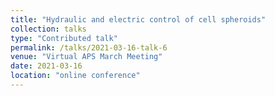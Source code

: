 ```yaml
---
title: "Hydraulic and electric control of cell spheroids"
collection: talks
type: "Contributed talk"
permalink: /talks/2021-03-16-talk-6
venue: "Virtual APS March Meeting"
date: 2021-03-16
location: "online conference"
---
```

